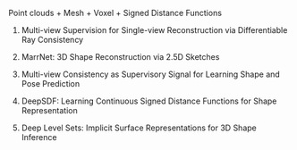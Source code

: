 Point clouds + Mesh + Voxel + Signed Distance Functions

1. Multi-view Supervision for Single-view Reconstruction via Differentiable Ray Consistency

2. MarrNet: 3D Shape Reconstruction via 2.5D Sketches

3. Multi-view Consistency as Supervisory Signal for Learning Shape and Pose Prediction

4. DeepSDF: Learning Continuous Signed Distance Functions for Shape Representation

5. Deep Level Sets: Implicit Surface Representations for 3D Shape Inference